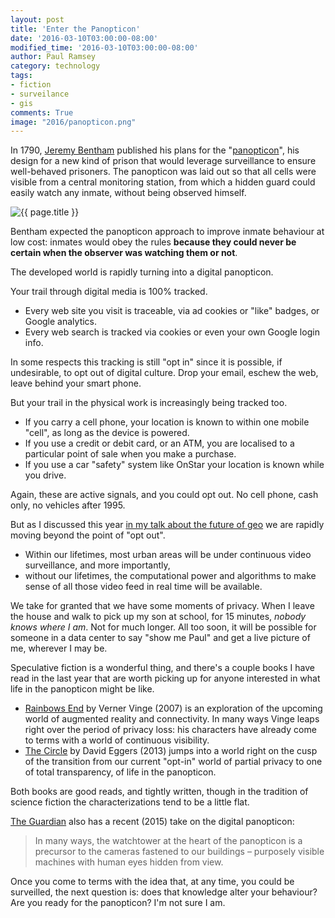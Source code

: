 ```yaml
---
layout: post
title: 'Enter the Panopticon'
date: '2016-03-10T03:00:00-08:00'
modified_time: '2016-03-10T03:00:00-08:00'
author: Paul Ramsey
category: technology
tags:
- fiction
- surveilance
- gis
comments: True
image: "2016/panopticon.png"
---
```


In 1790, [Jeremy Bentham](https://en.wikipedia.org/wiki/Jeremy_Bentham) published his plans for the "[panopticon](https://en.wikipedia.org/wiki/Panopticon)", his design for a new kind of prison that would leverage surveillance to ensure well-behaved prisoners. The panopticon was laid out so that all cells were visible from a central monitoring station, from which a hidden guard could easily watch any inmate, without being observed himself.

<img src="{{ site.images }}{{ page.image }}" alt="{{ page.title }}" />

Bentham expected the panopticon approach to improve inmate behaviour at low cost: inmates would obey the rules **because they could never be certain when the observer was watching them or not**.

The developed world is rapidly turning into a digital panopticon. 

Your trail through digital media is 100% tracked. 

* Every web site you visit is traceable, via ad cookies or "like" badges, or Google analytics. 
* Every web search is tracked via cookies or even your own Google login info.

In some respects this tracking is still "opt in" since it is possible, if undesirable, to opt out of digital culture. Drop your email, eschew the web, leave behind your smart phone.

But your trail in the physical work is increasingly being tracked too. 

* If you carry a cell phone, your location is known to within one mobile "cell", as long as the device is powered.
* If you use a credit or debit card, or an ATM, you are localised to a particular point of sale when you make a purchase.
* If you use a car "safety" system like OnStar your location is known while you drive.

Again, these are active signals, and you could opt out. No cell phone, cash only, no vehicles after 1995.

But as I discussed this year [in my talk about the future of geo](2016/01/the-future-and-all-that.html) we are rapidly moving beyond the point of "opt out". 

* Within our lifetimes, most urban areas will be under continuous video surveillance, and more importantly,
* without our lifetimes, the computational power and algorithms to make sense of all those video feed in real time will be available.

We take for granted that we have some moments of privacy. When I leave the house and walk to pick up my son at school, for 15 minutes, *nobody knows where I am*. Not for much longer. All too soon, it will be possible for someone in a data center to say "show me Paul" and get a live picture of me, wherever I may be.

Speculative fiction is a wonderful thing, and there's a couple books I have read in the last year that are worth picking up for anyone interested in what life in the panopticon might be like.

* [Rainbows End](http://www.goodreads.com/book/show/102439.Rainbows_End) by Verner Vinge (2007) is an exploration of the upcoming world of augmented reality and connectivity. In many ways Vinge leaps right over the period of privacy loss: his characters have already come to terms with a world of continuous visibility. 
* [The Circle](http://www.goodreads.com/book/show/18302455-the-circle) by David Eggers (2013) jumps into a world right on the cusp of the transition from our current "opt-in" world of partial privacy to one of total transparency, of life in the panopticon. 

Both books are good reads, and tightly written, though in the tradition of science fiction the characterizations tend to be a little flat. 

[The Guardian](http://www.theguardian.com/technology/2015/jul/23/panopticon-digital-surveillance-jeremy-bentham) also has a recent (2015) take on the digital panopticon:

> In many ways, the watchtower at the heart of the panopticon is a precursor to the cameras fastened to our buildings – purposely visible machines with human eyes hidden from view.

Once you come to terms with the idea that, at any time, you could be surveilled, the next question is: does that knowledge alter your behaviour? Are you ready for the panopticon? I'm not sure I am.

